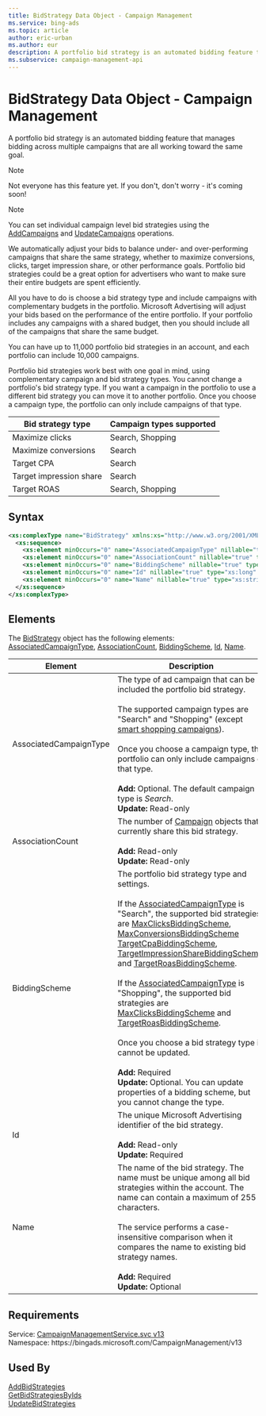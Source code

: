 ```yaml
---
title: BidStrategy Data Object - Campaign Management
ms.service: bing-ads
ms.topic: article
author: eric-urban
ms.author: eur
description: A portfolio bid strategy is an automated bidding feature that manages bidding across multiple campaigns that are all working toward the same goal.
ms.subservice: campaign-management-api
---
```

# BidStrategy Data Object - Campaign Management
A portfolio bid strategy is an automated bidding feature that manages bidding across multiple campaigns that are all working toward the same goal.  

> [!NOTE]
> Not everyone has this feature yet. If you don't, don't worry - it's coming soon!

> [!NOTE]
> You can set individual campaign level bid strategies using the [AddCampaigns](addcampaigns.md) and [UpdateCampaigns](updatecampaigns.md) operations.  

We automatically adjust your bids to balance under- and over-performing campaigns that share the same strategy, whether to maximize conversions, clicks, target impression share, or other performance goals. Portfolio bid strategies could be a great option for advertisers who want to make sure their entire budgets are spent efficiently.

All you have to do is choose a bid strategy type and include campaigns with complementary budgets in the portfolio. Microsoft Advertising will adjust your bids based on the performance of the entire portfolio. If your portfolio includes any campaigns with a shared budget, then you should include all of the campaigns that share the same budget.  

You can have up to 11,000 portfolio bid strategies in an account, and each portfolio can include 10,000 campaigns.  

Portfolio bid strategies work best with one goal in mind, using complementary campaign and bid strategy types. You cannot change a portfolio's bid strategy type. If you want a campaign in the portfolio to use a different bid strategy you can move it to another portfolio. Once you choose a campaign type, the portfolio can only include campaigns of that type.  

|Bid strategy type|Campaign types supported|
|-----|-----|
|Maximize clicks|Search, Shopping|
|Maximize conversions|Search|
|Target CPA|Search|
|Target impression share|Search|
|Target ROAS|Search, Shopping|

## Syntax
```xml
<xs:complexType name="BidStrategy" xmlns:xs="http://www.w3.org/2001/XMLSchema">
  <xs:sequence>
    <xs:element minOccurs="0" name="AssociatedCampaignType" nillable="true" type="tns:CampaignType" />
    <xs:element minOccurs="0" name="AssociationCount" nillable="true" type="xs:int" />
    <xs:element minOccurs="0" name="BiddingScheme" nillable="true" type="tns:BiddingScheme" />
    <xs:element minOccurs="0" name="Id" nillable="true" type="xs:long" />
    <xs:element minOccurs="0" name="Name" nillable="true" type="xs:string" />
  </xs:sequence>
</xs:complexType>
```

## <a name="elements"></a>Elements

The [BidStrategy](bidstrategy.md) object has the following elements: [AssociatedCampaignType](#associatedcampaigntype), [AssociationCount](#associationcount), [BiddingScheme](#biddingscheme), [Id](#id), [Name](#name).

|Element|Description|Data Type|
|-----------|---------------|-------------|
|<a name="associatedcampaigntype"></a>AssociatedCampaignType|The type of ad campaign that can be included the portfolio bid strategy.<br/><br/>The supported campaign types are "Search" and "Shopping" (except [smart shopping campaigns](../guides/smart-shopping-campaigns.md)).<br/><br/>Once you choose a campaign type, the portfolio can only include campaigns of that type.<br/><br/>**Add:** Optional. The default campaign type is *Search*.<br/>**Update:** Read-only|[CampaignType](campaigntype.md)|
|<a name="associationcount"></a>AssociationCount|The number of [Campaign](campaign.md) objects that currently share this bid strategy.<br/><br/>**Add:** Read-only<br/>**Update:** Read-only|**int**|
|<a name="biddingscheme"></a>BiddingScheme|The portfolio bid strategy type and settings.<br/><br/>If the [AssociatedCampaignType](#associatedcampaigntype) is "Search", the supported bid strategies are [MaxClicksBiddingScheme](maxclicksbiddingscheme.md), [MaxConversionsBiddingScheme](maxconversionsbiddingscheme.md) [TargetCpaBiddingScheme](targetcpabiddingscheme.md), [TargetImpressionShareBiddingScheme](targetimpressionsharebiddingscheme.md), and [TargetRoasBiddingScheme](targetroasbiddingscheme.md).<br/><br/>If the [AssociatedCampaignType](#associatedcampaigntype) is "Shopping", the supported bid strategies are [MaxClicksBiddingScheme](maxclicksbiddingscheme.md) and [TargetRoasBiddingScheme](targetroasbiddingscheme.md).<br/><br/>Once you choose a bid strategy type it cannot be updated.<br/><br/>**Add:** Required<br/>**Update:** Optional. You can update properties of a bidding scheme, but you cannot change the type.|[BiddingScheme](biddingscheme.md)|
|<a name="id"></a>Id|The unique Microsoft Advertising identifier of the bid strategy.<br/><br/>**Add:** Read-only<br/>**Update:** Required|**long**|
|<a name="name"></a>Name|The name of the bid strategy. The name must be unique among all bid strategies within the account. The name can contain a maximum of 255 characters.<br/><br/>The service performs a case-insensitive comparison when it compares the name to existing bid strategy names.<br/><br/>**Add:** Required<br/>**Update:** Optional|**string**|

## Requirements
Service: [CampaignManagementService.svc v13](https://campaign.api.bingads.microsoft.com/Api/Advertiser/CampaignManagement/v13/CampaignManagementService.svc)  
Namespace: https\://bingads.microsoft.com/CampaignManagement/v13  

## Used By
[AddBidStrategies](addbidstrategies.md)  
[GetBidStrategiesByIds](getbidstrategiesbyids.md)  
[UpdateBidStrategies](updatebidstrategies.md)  
